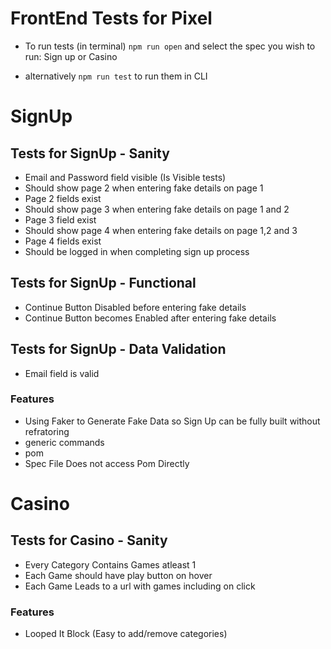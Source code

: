 # FrontEnd Tests for Pixel

- To run tests (in terminal)
`npm run open`
and select the spec you wish to run: Sign up or Casino

- alternatively
`npm run test`
to run them in CLI

# SignUp

## Tests for SignUp - Sanity
- Email and Password field visible (Is Visible tests)
- Should show page 2 when entering fake details on page 1
- Page 2 fields exist
- Should show page 3 when entering fake details on page 1 and 2
- Page 3 field exist
- Should show page 4 when entering fake details on page 1,2 and 3
- Page 4 fields exist
- Should be logged in when completing sign up process

## Tests for SignUp - Functional
- Continue Button Disabled before entering fake details
- Continue Button becomes Enabled after entering fake details

## Tests for SignUp - Data Validation
- Email field is valid

### Features
- Using Faker to Generate Fake Data so Sign Up can be fully built without refratoring
- generic commands
- pom
- Spec File Does not access Pom Directly

# Casino

## Tests for Casino - Sanity
- Every Category Contains Games atleast 1
- Each Game should have play button on hover
- Each Game Leads to a url with games including on click


### Features
- Looped It Block (Easy to add/remove categories)
